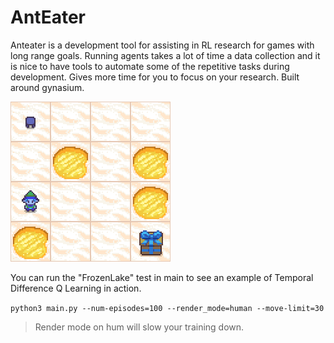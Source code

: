 # AntEater

Anteater is a development tool for assisting in RL research for games with long range goals. Running agents takes a lot of time a data collection and it is nice to have tools to automate some of the repetitive tasks during development. Gives more time for you to focus on your research. Built around gynasium.

![Run Example](agent_run_example.png)

You can run the "FrozenLake" test in main to see an example of Temporal Difference Q Learning in action.

`python3 main.py --num-episodes=100 --render_mode=human --move-limit=30`

>Render mode on hum will slow your training down.
